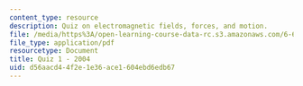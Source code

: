 ```yaml
---
content_type: resource
description: Quiz on electromagnetic fields, forces, and motion.
file: /media/https%3A/open-learning-course-data-rc.s3.amazonaws.com/6-641-electromagnetic-fields-forces-and-motion-spring-2005/d56aacd44f2e1e36ace1604ebd6edb67_quiz1_so4.pdf
file_type: application/pdf
resourcetype: Document
title: Quiz 1 - 2004
uid: d56aacd4-4f2e-1e36-ace1-604ebd6edb67
---
```

